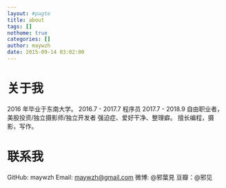 ```yaml
---
layout: #pagte
title: about
tags: []
nothome: true
categories: []
author: maywzh
date: 2015-09-14 03:02:00
---
```


# 关于我

2016 年毕业于东南大学。
2016.7 - 2017.7 程序员
2017.7 - 2018.9 自由职业者，美股投资/独立摄影师/独立开发者
强迫症、爱好干净、整理癖。
擅长编程，摄影，写作。

# 联系我

GitHub: maywzh
Email: maywzh@gmail.com
微博: @邪葉見
豆瓣：@邪见
